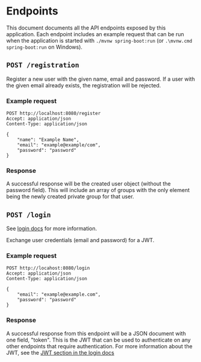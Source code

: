 # Endpoints

This document documents all the API endpoints exposed by this application. Each endpoint includes an example
request that can be run when the application is started with `./mvnw spring-boot:run` (or 
`.\mvnw.cmd spring-boot:run` on Windows).

## `POST /registration`

Register a new user with the given name, email and password. If a user with the given email already
exists, the registration will be rejected.

### Example request

```http request
POST http://localhost:8080/register
Accept: application/json
Content-Type: application/json

{
    "name": "Example Name",
    "email": "example@example/com",
    "password": "password"
}
```

### Response

A successful response will be the created user object (without the password field). This will include
an array of groups with the only element being the newly created private group for that user.

## `POST /login`
See [login docs](./login.md) for more information.

Exchange user credentials (email and password) for a JWT.

### Example request

```http request
POST http://locahost:8080/login
Accept: application/json
Content-Type: application/json

{
    "email": "example@example.com",
    "password": "password"
}
```

### Response

A successful response from this endpoint will be a JSON document with one field, "token". This
is the JWT that can be used to authenticate on any other endpoints that require authentication.
For more information about the JWT, see the [JWT section in the login docs](./login.md#JWT)